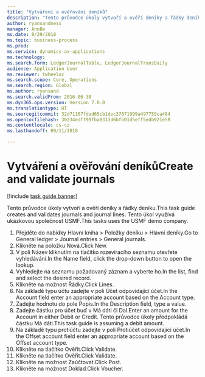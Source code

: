 ```yaml
--- 
title: "Vytváření a ověřování deníků"
description: "Tento průvodce úkoly vytvoří a ověří deníky a řádky deníku."
author: ryansandness
manager: AnnBe
ms.date: 8/29/2018
ms.topic: business-process
ms.prod: 
ms.service: dynamics-ax-applications
ms.technology: 
ms.search.form: LedgerJournalTable, LedgerJournalTransDaily
audience: Application User
ms.reviewer: twheeloc
ms.search.scope: Core, Operations
ms.search.region: Global
ms.author: ryansand
ms.search.validFrom: 2016-06-30
ms.dyn365.ops.version: Version 7.0.0
ms.translationtype: HT
ms.sourcegitcommit: 32d71167fdad65cb1dec37671999a497759ca484
ms.openlocfilehash: 30234edff99fba8313d6bfb01d5eff5edb921e59
ms.contentlocale: cs-cz
ms.lasthandoff: 09/11/2018

---
```

# <a name="create-and-validate-journals"></a><span data-ttu-id="f3acb-103">Vytváření a ověřování deníků</span><span class="sxs-lookup"><span data-stu-id="f3acb-103">Create and validate journals</span></span>

[!include [task guide banner](../../includes/task-guide-banner.md)]

<span data-ttu-id="f3acb-104">Tento průvodce úkoly vytvoří a ověří deníky a řádky deníku.</span><span class="sxs-lookup"><span data-stu-id="f3acb-104">This task guide creates and validates journals and journal lines.</span></span> <span data-ttu-id="f3acb-105">Tento úkol využívá ukázkovou společnost USMF.</span><span class="sxs-lookup"><span data-stu-id="f3acb-105">This tasks uses the USMF demo company.</span></span>  



1. <span data-ttu-id="f3acb-106">Přejděte do nabídky Hlavní kniha > Položky deníku > Hlavní deníky.</span><span class="sxs-lookup"><span data-stu-id="f3acb-106">Go to General ledger > Journal entries > General journals.</span></span>
2. <span data-ttu-id="f3acb-107">Klikněte na položku Nová.</span><span class="sxs-lookup"><span data-stu-id="f3acb-107">Click New.</span></span>
3. <span data-ttu-id="f3acb-108">V poli Název kliknutím na tlačítko rozevíracího seznamu otevřete vyhledávání.</span><span class="sxs-lookup"><span data-stu-id="f3acb-108">In the Name field, click the drop-down button to open the lookup.</span></span>
4. <span data-ttu-id="f3acb-109">Vyhledejte na seznamu požadovaný záznam a vyberte ho.</span><span class="sxs-lookup"><span data-stu-id="f3acb-109">In the list, find and select the desired record.</span></span>
5. <span data-ttu-id="f3acb-110">Klikněte na možnost Řádky.</span><span class="sxs-lookup"><span data-stu-id="f3acb-110">Click Lines.</span></span>
6. <span data-ttu-id="f3acb-111">Na základě typu účtu zadejte v poli Účet odpovídající účet.</span><span class="sxs-lookup"><span data-stu-id="f3acb-111">In the Account field enter an appropriate account based on the Account type.</span></span>
7. <span data-ttu-id="f3acb-112">Zadejte hodnotu do pole Popis.</span><span class="sxs-lookup"><span data-stu-id="f3acb-112">In the Description field, type a value.</span></span>
8. <span data-ttu-id="f3acb-113">Zadejte částku pro účet buď v Má dáti či Dal.</span><span class="sxs-lookup"><span data-stu-id="f3acb-113">Enter an amount for the Account in either Debit or Credit.</span></span> <span data-ttu-id="f3acb-114">Tento průvodce úkoly předpokládá částku Má dáti.</span><span class="sxs-lookup"><span data-stu-id="f3acb-114">This task guide is assuming a debit amount.</span></span>
9. <span data-ttu-id="f3acb-115">Na základě typu protiúčtu zadejte v poli Protiúčet odpovídající účet.</span><span class="sxs-lookup"><span data-stu-id="f3acb-115">In the Offset account field enter an appropriate account based on the Offset account type.</span></span>
10. <span data-ttu-id="f3acb-116">Klikněte na tlačítko Ověřit.</span><span class="sxs-lookup"><span data-stu-id="f3acb-116">Click Validate.</span></span>
11. <span data-ttu-id="f3acb-117">Klikněte na tlačítko Ověřit.</span><span class="sxs-lookup"><span data-stu-id="f3acb-117">Click Validate.</span></span>
12. <span data-ttu-id="f3acb-118">Klikněte na možnost Zaúčtovat.</span><span class="sxs-lookup"><span data-stu-id="f3acb-118">Click Post.</span></span>
13. <span data-ttu-id="f3acb-119">Klikněte na možnost Doklad.</span><span class="sxs-lookup"><span data-stu-id="f3acb-119">Click Voucher.</span></span>


